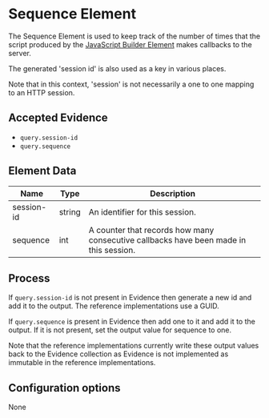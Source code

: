 # Sequence Element

The Sequence Element is used to keep track of the number of times that
the script produced by the [JavaScript Builder Element](javascript-builder.md)
makes callbacks to the server.

The generated 'session id' is also used as a key in various places.

Note that in this context, 'session' is not necessarily a one to one
mapping to an HTTP session.

## Accepted Evidence

- `query.session-id`
- `query.sequence`

## Element Data

| **Name**   | **Type** | **Description**                                                                       |
|------------|----------|---------------------------------------------------------------------------------------|
| session-id | string   | An identifier for this session.                                                       |
| sequence   | int      | A counter that records how many consecutive callbacks have been made in this session. |

## Process

If `query.session-id` is not present in Evidence then generate a new id and
add it to the output. The reference implementations use a GUID.

If `query.sequence` is present in Evidence then add one to it and add it to
the output. If it is not present, set the output value for sequence to one.

Note that the reference implementations currently write these output values
back to the Evidence collection as Evidence is not implemented as
immutable in the reference implementations.

## Configuration options

None
